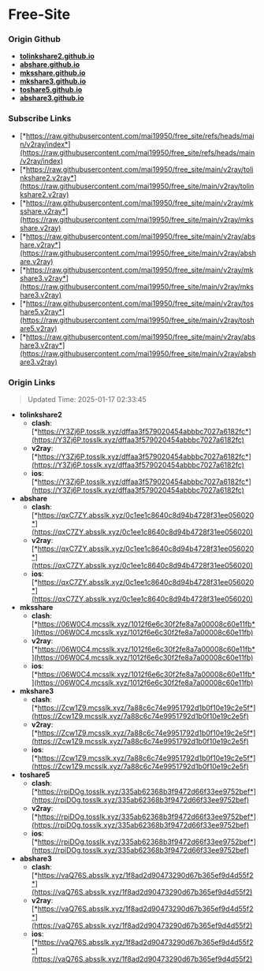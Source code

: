 # Free-Site

### Origin Github

- [**tolinkshare2.github.io**](https://github.com/tolinkshare2/tolinkshare2.github.io)
- [**abshare.github.io**](https://github.com/abshare/abshare.github.io)
- [**mksshare.github.io**](https://github.com/mksshare/mksshare.github.io)
- [**mkshare3.github.io**](https://github.com/mkshare3/mkshare3.github.io)
- [**toshare5.github.io**](https://github.com/toshare5/toshare5.github.io)
- [**abshare3.github.io**](https://github.com/abshare3/abshare3.github.io)

### Subscribe Links

- [*https://raw.githubusercontent.com/mai19950/free_site/refs/heads/main/v2ray/index*](https://raw.githubusercontent.com/mai19950/free_site/refs/heads/main/v2ray/index)
- [*https://raw.githubusercontent.com/mai19950/free_site/main/v2ray/tolinkshare2.v2ray*](https://raw.githubusercontent.com/mai19950/free_site/main/v2ray/tolinkshare2.v2ray)
- [*https://raw.githubusercontent.com/mai19950/free_site/main/v2ray/mksshare.v2ray*](https://raw.githubusercontent.com/mai19950/free_site/main/v2ray/mksshare.v2ray)
- [*https://raw.githubusercontent.com/mai19950/free_site/main/v2ray/abshare.v2ray*](https://raw.githubusercontent.com/mai19950/free_site/main/v2ray/abshare.v2ray)
- [*https://raw.githubusercontent.com/mai19950/free_site/main/v2ray/mkshare3.v2ray*](https://raw.githubusercontent.com/mai19950/free_site/main/v2ray/mkshare3.v2ray)
- [*https://raw.githubusercontent.com/mai19950/free_site/main/v2ray/toshare5.v2ray*](https://raw.githubusercontent.com/mai19950/free_site/main/v2ray/toshare5.v2ray)
- [*https://raw.githubusercontent.com/mai19950/free_site/main/v2ray/abshare3.v2ray*](https://raw.githubusercontent.com/mai19950/free_site/main/v2ray/abshare3.v2ray)

### Origin Links

> Updated Time: 2025-01-17 02:33:45

- **tolinkshare2**
  - **clash**: [*https://Y3Zj6P.tosslk.xyz/dffaa3f579020454abbbc7027a6182fc*](https://Y3Zj6P.tosslk.xyz/dffaa3f579020454abbbc7027a6182fc)
  - **v2ray**: [*https://Y3Zj6P.tosslk.xyz/dffaa3f579020454abbbc7027a6182fc*](https://Y3Zj6P.tosslk.xyz/dffaa3f579020454abbbc7027a6182fc)
  - **ios**: [*https://Y3Zj6P.tosslk.xyz/dffaa3f579020454abbbc7027a6182fc*](https://Y3Zj6P.tosslk.xyz/dffaa3f579020454abbbc7027a6182fc)
- **abshare**
  - **clash**: [*https://qxC7ZY.absslk.xyz/0c1ee1c8640c8d94b4728f31ee056020*](https://qxC7ZY.absslk.xyz/0c1ee1c8640c8d94b4728f31ee056020)
  - **v2ray**: [*https://qxC7ZY.absslk.xyz/0c1ee1c8640c8d94b4728f31ee056020*](https://qxC7ZY.absslk.xyz/0c1ee1c8640c8d94b4728f31ee056020)
  - **ios**: [*https://qxC7ZY.absslk.xyz/0c1ee1c8640c8d94b4728f31ee056020*](https://qxC7ZY.absslk.xyz/0c1ee1c8640c8d94b4728f31ee056020)
- **mksshare**
  - **clash**: [*https://06W0C4.mcsslk.xyz/1012f6e6c30f2fe8a7a00008c60e11fb*](https://06W0C4.mcsslk.xyz/1012f6e6c30f2fe8a7a00008c60e11fb)
  - **v2ray**: [*https://06W0C4.mcsslk.xyz/1012f6e6c30f2fe8a7a00008c60e11fb*](https://06W0C4.mcsslk.xyz/1012f6e6c30f2fe8a7a00008c60e11fb)
  - **ios**: [*https://06W0C4.mcsslk.xyz/1012f6e6c30f2fe8a7a00008c60e11fb*](https://06W0C4.mcsslk.xyz/1012f6e6c30f2fe8a7a00008c60e11fb)
- **mkshare3**
  - **clash**: [*https://Zcw1Z9.mcsslk.xyz/7a88c6c74e9951792d1b0f10e19c2e5f*](https://Zcw1Z9.mcsslk.xyz/7a88c6c74e9951792d1b0f10e19c2e5f)
  - **v2ray**: [*https://Zcw1Z9.mcsslk.xyz/7a88c6c74e9951792d1b0f10e19c2e5f*](https://Zcw1Z9.mcsslk.xyz/7a88c6c74e9951792d1b0f10e19c2e5f)
  - **ios**: [*https://Zcw1Z9.mcsslk.xyz/7a88c6c74e9951792d1b0f10e19c2e5f*](https://Zcw1Z9.mcsslk.xyz/7a88c6c74e9951792d1b0f10e19c2e5f)
- **toshare5**
  - **clash**: [*https://rpiDOg.tosslk.xyz/335ab62368b3f9472d66f33ee9752bef*](https://rpiDOg.tosslk.xyz/335ab62368b3f9472d66f33ee9752bef)
  - **v2ray**: [*https://rpiDOg.tosslk.xyz/335ab62368b3f9472d66f33ee9752bef*](https://rpiDOg.tosslk.xyz/335ab62368b3f9472d66f33ee9752bef)
  - **ios**: [*https://rpiDOg.tosslk.xyz/335ab62368b3f9472d66f33ee9752bef*](https://rpiDOg.tosslk.xyz/335ab62368b3f9472d66f33ee9752bef)
- **abshare3**
  - **clash**: [*https://vaQ76S.absslk.xyz/1f8ad2d90473290d67b365ef9d4d55f2*](https://vaQ76S.absslk.xyz/1f8ad2d90473290d67b365ef9d4d55f2)
  - **v2ray**: [*https://vaQ76S.absslk.xyz/1f8ad2d90473290d67b365ef9d4d55f2*](https://vaQ76S.absslk.xyz/1f8ad2d90473290d67b365ef9d4d55f2)
  - **ios**: [*https://vaQ76S.absslk.xyz/1f8ad2d90473290d67b365ef9d4d55f2*](https://vaQ76S.absslk.xyz/1f8ad2d90473290d67b365ef9d4d55f2)
